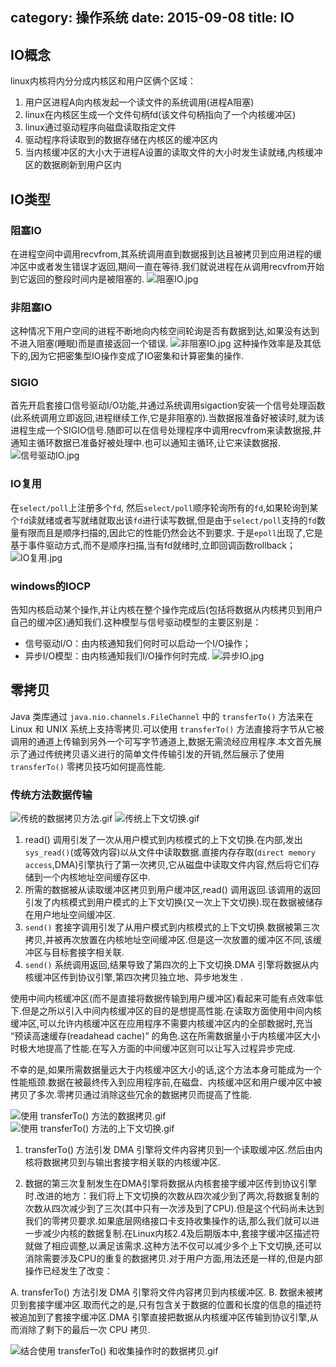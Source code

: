 category: 操作系统
date: 2015-09-08
title: IO
---

## IO概念
linux内核将内分分成内核区和用户区俩个区域：
1. 用户区进程A向内核发起一个读文件的系统调用(进程A阻塞)
2. linux在内核区生成一个文件句柄fd(该文件句柄指向了一个内核缓冲区)
3. linux通过驱动程序向磁盘读取指定文件
4. 驱动程序将读取到的数据存储在内核区的缓冲区内
5. 当内核缓冲区的大小大于进程A设置的读取文件的大小时发生读就绪,内核缓冲区的数据刷新到用户区内

## IO类型

### 阻塞IO
在进程空间中调用recvfrom,其系统调用直到数据报到达且被拷贝到应用进程的缓冲区中或者发生错误才返回,期间一直在等待.我们就说进程在从调用recvfrom开始到它返回的整段时间内是被阻塞的.
![阻塞IO.jpg](https://raw.githubusercontent.com/wanggnim/website/images/net/阻塞IO.jpg)

### 非阻塞IO
这种情况下用户空间的进程不断地向内核空间轮询是否有数据到达,如果没有达到不进入阻塞(睡眠)而是直接返回一个错误.
![非阻塞IO.jpg](https://raw.githubusercontent.com/wanggnim/website/images/net/非阻塞IO.jpg)
这种操作效率是及其低下的,因为它把密集型IO操作变成了IO密集和计算密集的操作.

### SIGIO
首先开启套接口信号驱动I/O功能,并通过系统调用sigaction安装一个信号处理函数(此系统调用立即返回,进程继续工作,它是非阻塞的).当数据报准备好被读时,就为该进程生成一个SIGIO信号.随即可以在信号处理程序中调用recvfrom来读数据报,井通知主循环数据已准备好被处理中.也可以通知主循环,让它来读数据报.
![信号驱动IO.jpg](https://raw.githubusercontent.com/wanggnim/website/images/net/信号驱动IO.jpg)

### IO复用
在`select/poll`上注册多个`fd`, 然后`select/poll`顺序轮询所有的`fd`,如果轮询到某个`fd`读就绪或者写就绪就取出该`fd`进行读写数据,但是由于`select/poll`支持的`fd`数量有限而且是顺序扫描的,因此它的性能仍然会达不到要求. 于是`epoll`出现了,它是基于事件驱动方式,而不是顺序扫描,当有fd就绪时,立即回调函数rollback；
![IO复用.jpg](https://raw.githubusercontent.com/wanggnim/website/images/net/IO复用.jpg)

### windows的IOCP
告知内核启动某个操作,并让内核在整个操作完成后(包括将数据从内核拷贝到用户自己的缓冲区)通知我们.这种模型与信号驱动模型的主要区别是：
* 信号驱动I/O：由内核通知我们何时可以启动一个I/O操作；
* 异步I/O模型：由内核通知我们I/O操作何时完成.
![异步IO.jpg](https://raw.githubusercontent.com/wanggnim/website/images/net/异步IO.jpg)

## 零拷贝

Java 类库通过 `java.nio.channels.FileChannel` 中的 `transferTo()` 方法来在 Linux 和 UNIX 系统上支持零拷贝.可以使用 `transferTo()` 方法直接将字节从它被调用的通道上传输到另外一个可写字节通道上,数据无需流经应用程序.本文首先展示了通过传统拷贝语义进行的简单文件传输引发的开销,然后展示了使用 `transferTo()` 零拷贝技巧如何提高性能.


### 传统方法数据传输
![传统的数据拷贝方法.gif](https://raw.githubusercontent.com/wanggnim/website/images/net/transfer_copy.jpg)
![传统上下文切换.gif](https://raw.githubusercontent.com/wanggnim/website/images/net/transfer_context.gif)

1. read() 调用引发了一次从用户模式到内核模式的上下文切换.在内部,发出 `sys_read()`(或等效内容)以从文件中读取数据.直接内存存取(`direct memory access`,DMA)引擎执行了第一次拷贝,它从磁盘中读取文件内容,然后将它们存储到一个内核地址空间缓存区中.
2. 所需的数据被从读取缓冲区拷贝到用户缓冲区,read() 调用返回.该调用的返回引发了内核模式到用户模式的上下文切换(又一次上下文切换).现在数据被储存在用户地址空间缓冲区.
3. `send()` 套接字调用引发了从用户模式到内核模式的上下文切换.数据被第三次拷贝,并被再次放置在内核地址空间缓冲区.但是这一次放置的缓冲区不同,该缓冲区与目标套接字相关联.
4. `send()` 系统调用返回,结果导致了第四次的上下文切换.DMA 引擎将数据从内核缓冲区传到协议引擎,第四次拷贝独立地、异步地发生 .

使用中间内核缓冲区(而不是直接将数据传输到用户缓冲区)看起来可能有点效率低下.但是之所以引入中间内核缓冲区的目的是想提高性能.在读取方面使用中间内核缓冲区,可以允许内核缓冲区在应用程序不需要内核缓冲区内的全部数据时,充当 “预读高速缓存(readahead cache)” 的角色.这在所需数据量小于内核缓冲区大小时极大地提高了性能.在写入方面的中间缓冲区则可以让写入过程异步完成.

不幸的是,如果所需数据量远大于内核缓冲区大小的话,这个方法本身可能成为一个性能瓶颈.数据在被最终传入到应用程序前,在磁盘、内核缓冲区和用户缓冲区中被拷贝了多次.零拷贝通过消除这些冗余的数据拷贝而提高了性能.

![使用 transferTo() 方法的数据拷贝.gif](https://raw.githubusercontent.com/wanggnim/website/images/net/transferTo_copy.gif)
![使用 transferTo() 方法的上下文切换.gif](https://raw.githubusercontent.com/wanggnim/website/images/net/transferTo_context.gif)

1. transferTo() 方法引发 DMA 引擎将文件内容拷贝到一个读取缓冲区.然后由内核将数据拷贝到与输出套接字相关联的内核缓冲区.

2. 数据的第三次复制发生在DMA引擎将数据从内核套接字缓冲区传到协议引擎时.改进的地方：我们将上下文切换的次数从四次减少到了两次,将数据复制的次数从四次减少到了三次(其中只有一次涉及到了CPU).但是这个代码尚未达到我们的零拷贝要求.如果底层网络接口卡支持收集操作的话,那么我们就可以进一步减少内核的数据复制.在Linux内核2.4及后期版本中,套接字缓冲区描述符就做了相应调整,以满足该需求.这种方法不仅可以减少多个上下文切换,还可以消除需要涉及CPU的重复的数据拷贝.对于用户方面,用法还是一样的,但是内部操作已经发生了改变：

A. transferTo() 方法引发 DMA 引擎将文件内容拷贝到内核缓冲区.
B. 数据未被拷贝到套接字缓冲区.取而代之的是,只有包含关于数据的位置和长度的信息的描述符被追加到了套接字缓冲区.DMA 引擎直接把数据从内核缓冲区传输到协议引擎,从而消除了剩下的最后一次 CPU 拷贝.

![结合使用 transferTo() 和收集操作时的数据拷贝.gif](https://raw.githubusercontent.com/wanggnim/website/images/net/transferTo_collect.gif)
